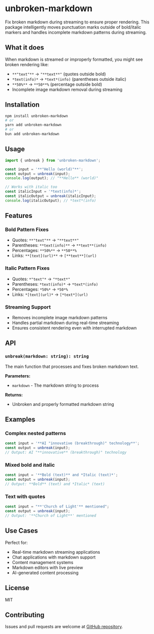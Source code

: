 # unbroken-markdown

Fix broken markdown during streaming to ensure proper rendering. This package intelligently moves punctuation marks outside of bold/italic markers and handles incomplete markdown patterns during streaming.

## What it does

When markdown is streamed or improperly formatted, you might see broken rendering like:

- `**"text"**` → `"**text**"` (quotes outside bold)
- `*text(info)*` → `*text*(info)` (parentheses outside italic)
- `**50%**` → `**50**%` (percentage outside bold)
- Incomplete image markdown removal during streaming

## Installation

```bash
npm install unbroken-markdown
# or
yarn add unbroken-markdown
# or
bun add unbroken-markdown
```

## Usage

```typescript
import { unbreak } from 'unbroken-markdown';

const input = '**"Hello (world)"**';
const output = unbreak(input);
console.log(output); // "**Hello** (world)"

// Works with italic too
const italicInput = '*text(info)*';
const italicOutput = unbreak(italicInput);
console.log(italicOutput); // *text*(info)
```

## Features

### Bold Pattern Fixes

- Quotes: `**"text"**` → `"**text**"`
- Parentheses: `**text(info)**` → `**text**(info)`
- Percentages: `**50%**` → `**50**%`
- Links: `**[text](url)**` → `[**text**](url)`

### Italic Pattern Fixes

- Quotes: `*"text"*` → `"*text*"`
- Parentheses: `*text(info)*` → `*text*(info)`
- Percentages: `*50%*` → `*50*%`
- Links: `*[text](url)*` → `[*text*](url)`

### Streaming Support

- Removes incomplete image markdown patterns
- Handles partial markdown during real-time streaming
- Ensures consistent rendering even with interrupted markdown

## API

### `unbreak(markdown: string): string`

The main function that processes and fixes broken markdown text.

**Parameters:**

- `markdown` - The markdown string to process

**Returns:**

- Unbroken and properly formatted markdown string

## Examples

### Complex nested patterns

```typescript
const input = '**AI "innovative (breakthrough)" technology**';
const output = unbreak(input);
// Output: AI "**innovative** (breakthrough)" technology
```

### Mixed bold and italic

```typescript
const input = '**Bold (text)** and *Italic (text)*';
const output = unbreak(input);
// Output: **Bold** (text) and *Italic* (text)
```

### Text with quotes

```typescript
const input = "**'Church of Light'** mentioned";
const output = unbreak(input);
// Output: '**Church of Light**' mentioned
```

## Use Cases

Perfect for:

- Real-time markdown streaming applications
- Chat applications with markdown support
- Content management systems
- Markdown editors with live preview
- AI-generated content processing

## License

MIT

## Contributing

Issues and pull requests are welcome at [GitHub repository](https://github.com/taehoio/harvest-monorepo).
